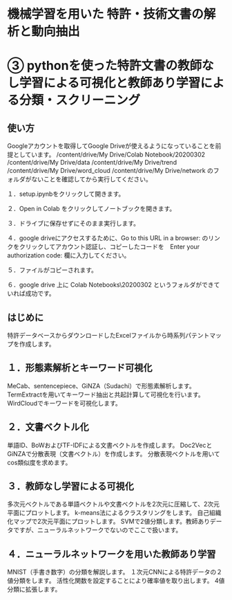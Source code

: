 # 機械学習を用いた 特許・技術文書の解析と動向抽出
# ③ pythonを使った特許文書の教師なし学習による可視化と教師あり学習による分類・スクリーニング

## 使い方
Googleアカウントを取得してGoogle Driveが使えるようになっていることを前提としています。
/content/drive/My Drive/Colab Notebook/20200302
/content/drive/My Drive/data
/content/drive/My Drive/trend
/content/drive/My Drive/word_cloud
/content/drive/My Drive/network
のフォルダがないことを確認してから実行してください。

１．setup.ipynbをクリックして開きます。
  
２．Open in Colab をクリックしてノートブックを開きます。

３．ドライブに保存せずにそのまま実行します。

４．google driveにアクセスするために、Go to this URL in a browser: のリンクをクリックしてアカウント認証し、コピーしたコードを　Enter your authorization code: 欄に入力してください。

５．ファイルがコピーされます。

６．google drive 上に Colab Notebooks\20200302 というフォルダができていれば成功です。

## はじめに
特許データベースからダウンロードしたExcelファイルから時系列パテントマップを作成します。

## １．形態素解析とキーワード可視化
MeCab、sentencepiece、GiNZA（Sudachi）で形態素解析します。
TermExtractを用いてキーワード抽出と共起計算して可視化を行います。
WirdCloudでキーワードを可視化します。

## ２．文書ベクトル化
単語ID、BoWおよびTF-IDFによる文書ベクトルを作成します。
Doc2VecとGiNZAで分散表現（文書ベクトル）を作成します。
分散表現ベクトルを用いてcos類似度を求めます。

## ３．教師なし学習による可視化
多次元ベクトルである単語ベクトルや文書ベクトルを2次元に圧縮して、2次元平面にプロットします。
k-means法によるクラスタリングをします。
自己組織化マップで2次元平面にプロットします。
SVMで2値分類します。教師ありデータですが、ニューラルネットワークでないのでここで扱います。

## ４．ニューラルネットワークを用いた教師あり学習
MNIST（手書き数字）の分類を解説します。
１次元CNNによる特許データの２値分類をします。
活性化関数を設定することにより確率値を取り出します。
4値分類に拡張します。
